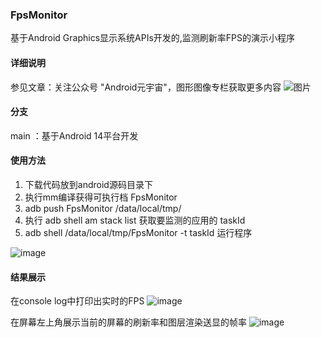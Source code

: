 ### FpsMonitor
基于Android Graphics显示系统APIs开发的,监测刷新率FPS的演示小程序

#### 详细说明
参见文章：关注公众号 "Android元宇宙"，图形图像专栏获取更多内容
![图片](https://github.com/yrzroger/NativeSFDemo/assets/18068017/e4ddc7ce-cb94-4029-847c-cdabaa5f5dcd)


#### 分支
main ：基于Android 14平台开发 


#### 使用方法
1. 下载代码放到android源码目录下
2. 执行mm编译获得可执行档 FpsMonitor
3. adb push FpsMonitor /data/local/tmp/
4. 执行 adb shell am stack list 获取要监测的应用的 taskId
5. adb shell /data/local/tmp/FpsMonitor -t taskId 运行程序

![image](https://github.com/yrzroger/FpsMonitor/assets/18068017/3f43092e-5672-49d6-a2f4-09f911f15545)


#### 结果展示
在console log中打印出实时的FPS
![image](https://github.com/yrzroger/FpsMonitor/assets/18068017/f70058a0-2758-4fd6-a724-bc918bf11839)


在屏幕左上角展示当前的屏幕的刷新率和图层渲染送显的帧率
![image](https://github.com/yrzroger/FpsMonitor/assets/18068017/acdd16bf-ac93-4e60-b584-bb9bf5dd6d99)
